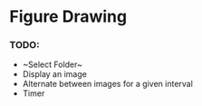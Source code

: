 # Figure Drawing

### TODO:
* ~Select Folder~
* Display an image
* Alternate between images for a given interval
* Timer

